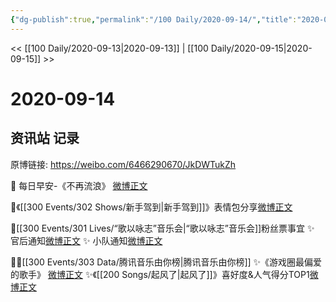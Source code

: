 ```yaml
---
{"dg-publish":true,"permalink":"/100 Daily/2020-09-14/","title":"2020-09-14","created":"2023-04-07T13:54:35.153+08:00","updated":"2023-04-07T13:55:23.229+08:00"}
---
```



<< [[100 Daily/2020-09-13\|2020-09-13]] | [[100 Daily/2020-09-15\|2020-09-15]] >>

# 2020-09-14

## 资讯站 记录

原博链接: https://weibo.com/6466290670/JkDWTukZh

💫 每日早安-《不再流浪》 [微博正文](https://m.weibo.cn/6466290670/4548970539910485)

💫《[[300 Events/302 Shows/新手驾到\|新手驾到]]》表情包分享[微博正文](https://m.weibo.cn/6466290670/4549139268377758)

💫[[300 Events/301 Lives/“歌以咏志”音乐会\|“歌以咏志”音乐会]]粉丝票事宜
✨ 官后通知[微博正文](https://m.weibo.cn/6466290670/4549182574037731)
✨ 小队通知[微博正文](https://m.weibo.cn/6466290670/4549196634398847)

💫✨[[300 Events/303 Data/腾讯音乐由你榜\|腾讯音乐由你榜]]
✨《游戏圈最偏爱的歌手》 [微博正文](https://m.weibo.cn/6466290670/4549129885981283)
✨《[[200 Songs/起风了\|起风了]]》喜好度&人气得分TOP1[微博正文](https://m.weibo.cn/6466290670/4549098071921183)
